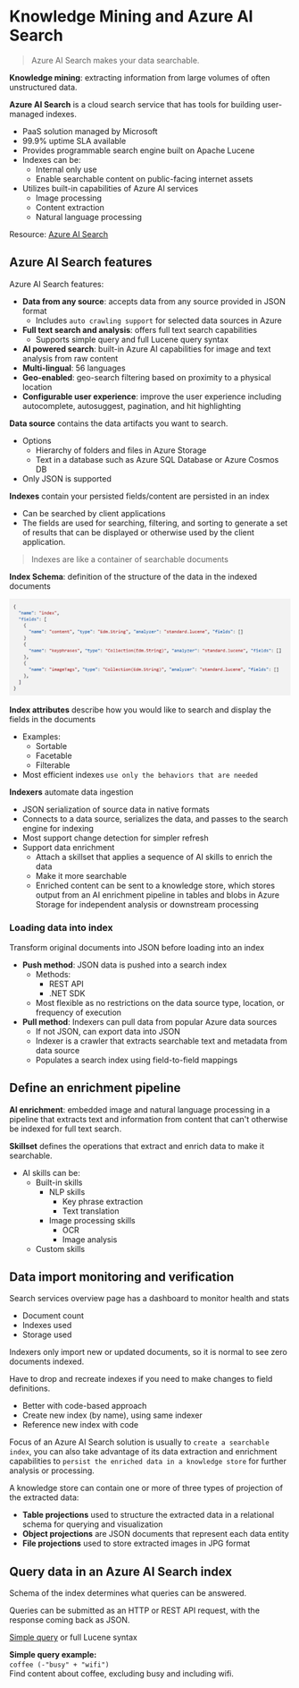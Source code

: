 # Knowledge Mining and Azure AI Search
> Azure AI Search makes your data searchable.

**Knowledge mining**: extracting information from large volumes of often unstructured data.

**Azure AI Search** is a cloud search service that has tools for building user-managed indexes.
- PaaS solution managed by Microsoft
- 99.9% uptime SLA available
- Provides programmable search engine built on Apache Lucene
- Indexes can be:
    - Internal only use
    - Enable searchable content on public-facing internet assets
- Utilizes built-in capabilities of Azure AI services
    - Image processing
    - Content extraction
    - Natural language processing

Resource: [Azure AI Search]()

## Azure AI Search features
Azure AI Search features:
- **Data from any source**: accepts data from any source provided in JSON format
    - Includes `auto crawling support` for selected data sources in Azure
- **Full text search and analysis**: offers full text search capabilities
    - Supports simple query and full Lucene query syntax
- **AI powered search**: built-in Azure AI capabilities for image and text analysis from raw content
- **Multi-lingual**: 56 languages 
- **Geo-enabled**: geo-search filtering based on proximity to a physical location
- **Configurable user experience**: improve the user experience including autocomplete, autosuggest, pagination, and hit highlighting

**Data source** contains the data artifacts you want to search.
- Options
    - Hierarchy of folders and files in Azure Storage
    - Text in a database such as Azure SQL Database or Azure Cosmos DB
- Only JSON is supported

**Indexes** contain your persisted fields/content are persisted in an index
- Can be searched by client applications
- The fields are used for searching, filtering, and sorting to generate a set of results that can be displayed or otherwise used by the client application.

> Indexes are like a container of searchable documents

**Index Schema**: definition of the structure of the data in the indexed documents

![Sample index](../assets/ai900/json-index-example.png "Sample index")

**Index attributes** describe how you would like to search and display the fields in the documents
- Examples:
    - Sortable
    - Facetable
    - Filterable
- Most efficient indexes `use only the behaviors that are needed`

**Indexers** automate data ingestion
- JSON serialization of source data in native formats
- Connects to a data source, serializes the data, and passes to the search engine for indexing
- Most support change detection for simpler refresh
- Support data enrichment
    - Attach a skillset that applies a sequence of AI skills to enrich the data
    - Make it more searchable
    - Enriched content can be sent to a knowledge store, which stores output from an AI enrichment pipeline in tables and blobs in Azure Storage for independent analysis or downstream processing

### Loading data into index
Transform original documents into JSON before loading into an index
- **Push method**: JSON data is pushed into a search index
    - Methods:
        - REST API 
        - .NET SDK
    - Most flexible as no restrictions on the data source type, location, or frequency of execution
- **Pull method**: Indexers can pull data from popular Azure data sources
    - If not JSON, can export data into JSON 
    - Indexer is a crawler that extracts searchable text and metadata from data source
    - Populates a search index using field-to-field mappings

## Define an enrichment pipeline
**AI enrichment**: embedded image and natural language processing in a pipeline that extracts text and information from content that can't otherwise be indexed for full text search.

**Skillset** defines the operations that extract and enrich data to make it searchable. 
- AI skills can be:
    - Built-in skills
        - NLP skills
            - Key phrase extraction
            - Text translation
        - Image processing skills
            - OCR
            - Image analysis
    - Custom skills

## Data import monitoring and verification
Search services overview page has a dashboard to monitor health and stats
- Document count
- Indexes used
- Storage used

Indexers only import new or updated documents, so it is normal to see zero documents indexed.

Have to drop and recreate indexes if you need to make changes to field definitions.
- Better with code-based approach
- Create new index (by name), using same indexer
- Reference new index with code

Focus of an Azure AI Search solution is usually to `create a searchable index`, you can also take advantage of its data extraction and enrichment capabilities to `persist the enriched data in a knowledge store` for further analysis or processing.

A knowledge store can contain one or more of three types of projection of the extracted data:
- **Table projections** used to structure the extracted data in a relational schema for querying and visualization
- **Object projections** are JSON documents that represent each data entity
- **File projections** used to store extracted images in JPG format

## Query data in an Azure AI Search index
Schema of the index determines what queries can be answered.

Queries can be submitted as an HTTP or REST API request, with the response coming back as JSON.

[Simple query](https://learn.microsoft.com/en-us/azure/search/query-odata-filter-orderby-syntax) or full Lucene syntax

**Simple query example:** \
`coffee (-"busy" + "wifi")` \
Find content about coffee, excluding busy and including wifi.
